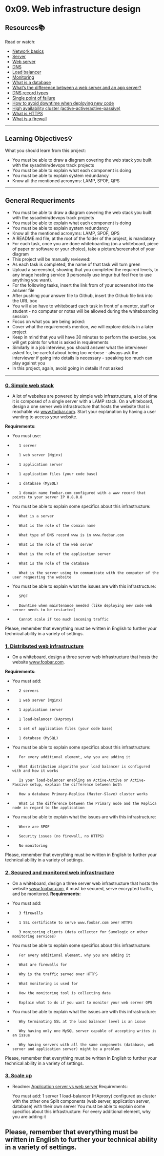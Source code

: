 # 0x09. Web infrastructure design

## Resources:books:
Read or watch:
* [Network basics](https://intranet.hbtn.io/rltoken/Sn9ZSSHjyEW5aRfKvNiZCg)
* [Server](https://intranet.hbtn.io/rltoken/83joH7-HzuV9gBNe16iTrA)
* [Web server](https://intranet.hbtn.io/rltoken/7moqhXcFOXP6zNMWdsjWjQ)
* [DNS](https://intranet.hbtn.io/rltoken/G0a1v98rwb2RHA8VHxo36A)
* [Load balancer](https://intranet.hbtn.io/rltoken/H6TVgGaqt13JhXKzJ2rVAA)
* [Monitoring](https://intranet.hbtn.io/rltoken/JY6524JCvX9dREoNgnQUFw)
* [What is a database](https://intranet.hbtn.io/rltoken/XLIOfzfuaxPQu39VQ0TLtw)
* [What’s the difference between a web server and an app server?](https://intranet.hbtn.io/rltoken/Nb8B47Y2D8SLqQMOKVoQyQ)
* [DNS record types](https://intranet.hbtn.io/rltoken/pSGVxlKznxONwGEHIXLSwA)
* [Single point of failure](https://intranet.hbtn.io/rltoken/wYpewVpIp9PSqqL27RPafg)
* [How to avoid downtime when deploying new code](https://intranet.hbtn.io/rltoken/Mlvynt0OgLQXrxjrC5Wlnw)
* [High availability cluster (active-active/active-passive)](https://intranet.hbtn.io/rltoken/POX3jE0S6TChQHSYQraYeQ)
* [What is HTTPS](https://intranet.hbtn.io/rltoken/N4BwU4wYDNW02kdzMiekFw)
* [What is a firewall](https://intranet.hbtn.io/rltoken/HrYI70d_nxUPZeufjUYzIw)

---
## Learning Objectives:bulb:
What you should learn from this project:

* You must be able to draw a diagram covering the web stack you built with the sysadmin/devops track projects
* You must be able to explain what each component is doing
* You must be able to explain system redundancy
* Know all the mentioned acronyms: LAMP, SPOF, QPS

---
## General Requeriments

*    You must be able to draw a diagram covering the web stack you built with the sysadmin/devops track projects
*    You must be able to explain what each component is doing
*    You must be able to explain system redundancy
*    Know all the mentioned acronyms: LAMP, SPOF, QPS
*    A README.md file, at the root of the folder of the project, is mandatory
*    For each task, once you are done whiteboarding (on a whiteboard, piece of paper or software or your choice), take a picture/screenshot of your diagram
*    This project will be manually reviewed:
*    As each task is completed, the name of that task will turn green
*    Upload a screenshot, showing that you completed the required levels, to any image hosting service (I personally use imgur but feel free to use anything you want).
*    For the following tasks, insert the link from of your screenshot into the answer file
*    After pushing your answer file to Github, insert the Github file link into the URL box
*    You will also have to whiteboard each task in front of a mentor, staff or student - no computer or notes will be allowed during the whiteboarding session
*    Focus on what you are being asked:
*    Cover what the requirements mention, we will explore details in a later project
*    Keep in mind that you will have 30 minutes to perform the exercise, you will get points for what is asked in requirements
*    Similarly in a job interview, you should answer what the interviewer asked for, be careful about being too verbose - always ask the interviewer if going into details is necessary - speaking too much can play against you
*    In this project, again, avoid going in details if not asked
---

### [0. Simple web stack](./0-simple_web_stack)
* A lot of websites are powered by simple web infrastructure, a lot of time it is composed of a single server with a LAMP stack.
On a whiteboard, design a one server web infrastructure that hosts the website that is reachable via www.foobar.com. Start your explanation by having a user wanting to access your website.

**Requirements:**

*    You must use:
*        1 server
*        1 web server (Nginx)
*        1 application server
*        1 application files (your code base)
*        1 database (MySQL)
*        1 domain name foobar.com configured with a www record that points to your server IP 8.8.8.8
*    You must be able to explain some specifics about this infrastructure:
*        What is a server
*        What is the role of the domain name
*        What type of DNS record www is in www.foobar.com
*        What is the role of the web server
*        What is the role of the application server
*        What is the role of the database
*        What is the server using to communicate with the computer of the user requesting the website
*    You must be able to explain what the issues are with this infrastructure:
*        SPOF
*        Downtime when maintenance needed (like deploying new code web server needs to be restarted)
*        Cannot scale if too much incoming traffic

Please, remember that everything must be written in English to further your technical ability in a variety of settings.

### [1. Distributed web infrastructure](./1-distributed_web_infrastructure)
* On a whiteboard, design a three server web infrastructure that hosts the website www.foobar.com.

**Requirements:**

*    You must add:
*        2 servers
*        1 web server (Nginx)
*        1 application server
*        1 load-balancer (HAproxy)
*        1 set of application files (your code base)
*        1 database (MySQL)
*    You must be able to explain some specifics about this infrastructure:
*        For every additional element, why you are adding it
*        What distribution algorithm your load balancer is configured with and how it works
*        Is your load-balancer enabling an Active-Active or Active-Passive setup, explain the difference between both
*        How a database Primary-Replica (Master-Slave) cluster works
*        What is the difference between the Primary node and the Replica node in regard to the application
*    You must be able to explain what the issues are with this infrastructure:
*        Where are SPOF
*        Security issues (no firewall, no HTTPS)
*        No monitoring

Please, remember that everything must be written in English to further your technical ability in a variety of settings.

### [2. Secured and monitored web infrastructure](./2-secured_and_monitored_web_infrastructure)
* On a whiteboard, design a three server web infrastructure that hosts the website www.foobar.com, it must be secured, serve encrypted traffic, and be monitored.
**Requirements:**

*    You must add:
*        3 firewalls
*        1 SSL certificate to serve www.foobar.com over HTTPS
*        3 monitoring clients (data collector for Sumologic or other monitoring services)
*    You must be able to explain some specifics about this infrastructure:
*        For every additional element, why you are adding it
*        What are firewalls for
*        Why is the traffic served over HTTPS
*        What monitoring is used for
*        How the monitoring tool is collecting data
*        Explain what to do if you want to monitor your web server QPS
*    You must be able to explain what the issues are with this infrastructure:
*        Why terminating SSL at the load balancer level is an issue
*        Why having only one MySQL server capable of accepting writes is an issue
*        Why having servers with all the same components (database, web server and application server) might be a problem

Please, remember that everything must be written in English to further your technical ability in a variety of settings.

### [3. Scale up](./3-scale_up)
* Readme: [Application server vs web server](https://www.nginx.com/resources/glossary/application-server-vs-web-server/)
Requirements:

    You must add:
        1 server
        1 load-balancer (HAproxy) configured as cluster with the other one
        Split components (web server, application server, database) with their own server
    You must be able to explain some specifics about this infrastructure:
        For every additional element, why you are adding it

Please, remember that everything must be written in English to further your technical ability in a variety of settings.
---
